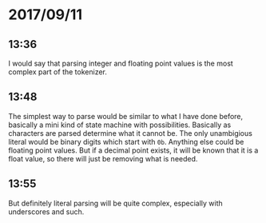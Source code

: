 # 2017/09/11

## 13:36

I would say that parsing integer and floating point values is the most complex
part of the tokenizer.

## 13:48

The simplest way to parse would be similar to what I have done before,
basically a mini kind of state machine with possibilities. Basically as
characters are parsed determine what it cannot be. The only unambigious
literal would be binary digits which start with `0b`. Anything else could be
floating point values. But if a decimal point exists, it will be known that it
is a float value, so there will just be removing what is needed.

## 13:55

But definitely literal parsing will be quite complex, especially with
underscores and such.
